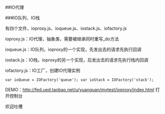 ##IO代理

###IO队列、IO栈

有四个文件，ioproxy.js、ioqueue.js、iostack.js、iofactory.js

ioproxy.js：IO代理，抽象类，需要被继承同时重写_do方法

ioqueue.js：IO队列，ioproxy的一个实现，先发出去的请求先执行回调

iostack.js：IO栈，ioproxy的另一个实现，后发出去的请求先执行栈内回调

iofactory.js：IO工厂，创建IO代理实例

 `var ioQueue = IOFactory('queue');
  var ioStack = IOFactory('stack');`

DEMO：<http://fed.ued.taobao.net/u/yuanquan/mytest/ioproxy/index.html> 打开控制台

欢迎吐槽

